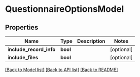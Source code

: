 # QuestionnaireOptionsModel

## Properties
Name | Type | Description | Notes
------------ | ------------- | ------------- | -------------
**include_record_info** | **bool** |  | [optional] 
**include_files** | **bool** |  | [optional] 

[[Back to Model list]](../README.md#documentation-for-models) [[Back to API list]](../README.md#documentation-for-api-endpoints) [[Back to README]](../README.md)


